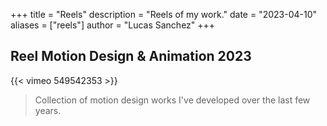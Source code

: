 +++
title = "Reels"
description = "Reels of my work."
date = "2023-04-10"
aliases = ["reels"]
author = "Lucas Sanchez"
+++


## Reel Motion Design & Animation 2023

{{< vimeo 549542353 >}}

>Collection of motion design works I've developed over the last few years.


